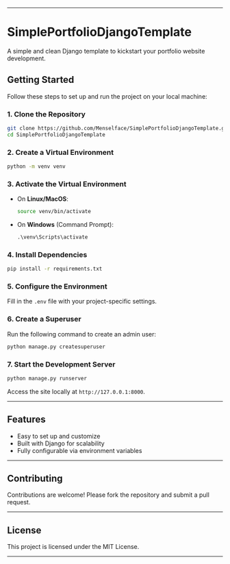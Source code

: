 
---

# **SimplePortfolioDjangoTemplate**

A simple and clean Django template to kickstart your portfolio website development.

## **Getting Started**

Follow these steps to set up and run the project on your local machine:

### **1. Clone the Repository**
```bash
git clone https://github.com/Menselface/SimplePortfolioDjangoTemplate.git
cd SimplePortfolioDjangoTemplate

```

### **2. Create a Virtual Environment**
```bash
python -m venv venv
```

### **3. Activate the Virtual Environment**
- On **Linux/MacOS**:
  ```bash
  source venv/bin/activate
  ```
- On **Windows** (Command Prompt):
  ```cmd
  .\venv\Scripts\activate
  ```

### **4. Install Dependencies**
```bash
pip install -r requirements.txt
```

### **5. Configure the Environment**
Fill in the `.env` file with your project-specific settings.

### **6. Create a Superuser**
Run the following command to create an admin user:
```bash
python manage.py createsuperuser
```

### **7. Start the Development Server**
```bash
python manage.py runserver
```

Access the site locally at `http://127.0.0.1:8000`.

---

## **Features**
- Easy to set up and customize
- Built with Django for scalability
- Fully configurable via environment variables

---

## **Contributing**
Contributions are welcome! Please fork the repository and submit a pull request.

---

## **License**
This project is licensed under the MIT License.

---